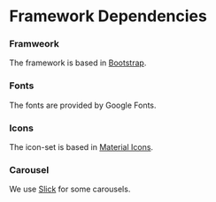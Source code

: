 # Framework Dependencies

### Framweork
The framework is based in [Bootstrap](http://getbootstrap.com).

### Fonts
The fonts are provided by Google Fonts.

### Icons
The icon-set is based in [Material Icons](https://materialdesignicons.com/).

### Carousel
We use [Slick](http://kenwheeler.github.io/slick/) for some carousels.